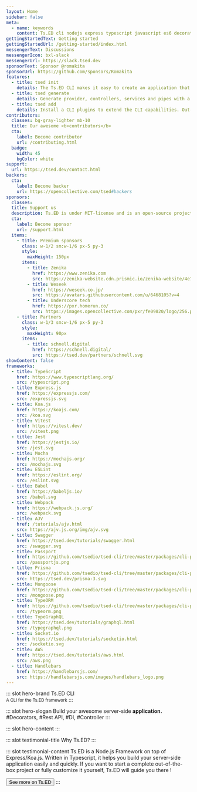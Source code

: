```yaml
---
layout: Home
sidebar: false
meta:
  - name: keywords
    content: Ts.ED cli nodejs express typescript javascript es6 decorators
gettingStartedText: Getting started
gettingStartedUrl: /getting-started/index.html
messengerText: Discussions
messengerIcon: bxl-slack
messengerUrl: https://slack.tsed.dev
sponsorText: Sponsor @romakita
sponsorUrl: https://github.com/sponsors/Romakita
features:
  - title: tsed init
    details: The Ts.ED CLI makes it easy to create an application that already works, right out of the box. It already follows our best practices!
  - title: tsed generate
    details: Generate provider, controllers, services and pipes with a simple command. The CLI will also create simple test shells for all of these.
  - title: tsed add
    details: Install a CLI plugins to extend the CLI capabilities. Out-of-the-box support tslint, prettier, vitest, mocha, jest, passport, etc...
contributors:
  classes: bg-gray-lighter mb-10
  title: Our awesome <b>contributors</b>
  cta:
    label: Become contributor
    url: /contributing.html
  badge:
    width: 45
    bgColor: white
support:
  url: https://tsed.dev/contact.html
backers:
  cta:
    label: Become backer
    url: https://opencollective.com/tsed#backers
sponsors:
  classes:
  title: Support us
  description: Ts.ED is under MIT-license and is an open-source project. Many thanks to our sponsors, partners and backers who contribute to promote and support our project!
  cta:
    label: Become sponsor
    url: /support.html
  items:
    - title: Premium sponsors
      class: w-1/2 sm:w-1/6 px-5 py-3
      style:
        maxHeight: 150px
      items:
        - title: Zenika
          href: https://www.zenika.com
          src: https://zenika-website.cdn.prismic.io/zenika-website/4e73b102-9045-4cff-b098-a0625f7d10f8_logo_light.svg
        - title: Weseek
          href: https://weseek.co.jp/
          src: https://avatars.githubusercontent.com/u/6468105?v=4
        - title: Underscore tech
          href: https://pxr.homerun.co/
          src: https://images.opencollective.com/pxr/fe09820/logo/256.png
    - title: Partners
      class: w-1/3 sm:w-1/6 px-5 py-3
      style:
        maxHeight: 90px
      items:
        - title: schnell.digital
          href: https://schnell.digital/
          src: https://tsed.dev/partners/schnell.svg
showContent: false
frameworks:
  - title: TypeScript
    href: https://www.typescriptlang.org/
    src: /typescript.png
  - title: Express.js
    href: https://expressjs.com/
    src: /expressjs.svg
  - title: Koa.js
    href: https://koajs.com/
    src: /koa.svg
  - title: Vitest
    href: https://vitest.dev/
    src: /vitest.png
  - title: Jest
    href: https://jestjs.io/
    src: /jest.svg
  - title: Mocha
    href: https://mochajs.org/
    src: /mochajs.svg
  - title: ESLint
    href: https://eslint.org/
    src: /eslint.svg
  - title: Babel
    href: https://babeljs.io/
    src: /babel.svg
  - title: Webpack
    href: https://webpack.js.org/
    src: /webpack.svg
  - title: AJV
    href: /tutorials/ajv.html
    src: https://ajv.js.org/img/ajv.svg
  - title: Swagger
    href: https://tsed.dev/tutorials/swagger.html
    src: /swagger.svg
  - title: Passport
    href: https://github.com/tsedio/tsed-cli/tree/master/packages/cli-plugin-passport
    src: /passportjs.png
  - title: Prisma
    href: https://github.com/tsedio/tsed-cli/tree/master/packages/cli-plugin-prisma
    src: https://tsed.dev/prisma-3.svg
  - title: Mongoose
    href: https://github.com/tsedio/tsed-cli/tree/master/packages/cli-plugin-mongoose
    src: /mongoose.png
  - title: TypeORM
    href: https://github.com/tsedio/tsed-cli/tree/master/packages/cli-plugin-typeorm
    src: /typeorm.png
  - title: TypeGraphQL
    href: https://tsed.dev/tutorials/graphql.html
    src: /typegraphql.png
  - title: Socket.io
    href: https://tsed.dev/tutorials/socketio.html
    src: /socketio.svg
  - title: AWS
    href: https://tsed.dev/tutorials/aws.html
    src: /aws.png
  - title: Handlebars
    href: https://handlebarsjs.com/
    src: https://handlebarsjs.com/images/handlebars_logo.png
---
```


::: slot hero-brand
<span class="block sm:inline mb-10 sm:mb-0 sm:text-bold text-7xl sm:text-5xl font-medium"><span class="text-blue">Ts</span>.ED</span> CLI<br/>
<small>A CLI for the Ts.ED framework</small>
:::

::: slot hero-slogan
Build your awesome server-side **application.** <WordsSlider>#Decorators, #Rest API, #DI, #Controller</WordsSlider>
:::

::: slot hero-content
<CLI />
:::

::: slot testimonial-title
Why <span class="text-blue">Ts</span>.ED?
:::

::: slot testimonial-content
Ts.ED is a Node.js Framework on top of Express/Koa.js. Written in Typescript, it helps you build your server-side application easily and quickly.
If you want to start a complete out-of-the-box project or fully customize it yourself, Ts.ED will guide you there !

<Button href="https://tsed.dev" class="mt-8" rounded="medium">See more on Ts.ED</Button>
:::

<HomeBody />
